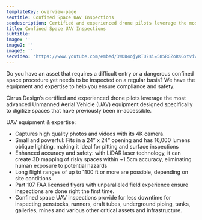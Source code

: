```yaml
---
templateKey: overview-page
seotitle: Confined Space UAV Inspections
seodescription: Certified and experienced drone pilots leverage the most advanced Unmanned Aerial Vehicle (UAV) equipment designed specifically to digitize spaces that have previously been in-accessible
title: Confined Space UAV Inspections
subtitle:
image: ''
image2: ''
image3: ''
secvideo: 'https://www.youtube.com/embed/3WDD4ojyRTU?si=58SRGZoRsGxtviW7'
---
```


Do you have an asset that requires a difficult entry or a dangerous confined space procedure yet needs to be inspected on a regular basis? We have the equipment and expertise to help you ensure compliance and safety.

Cirrus Design’s certified and experienced drone pilots leverage the most advanced Unmanned Aerial Vehicle (UAV) equipment designed specifically to digitize spaces that have previously been in-accessible.

UAV equipment & expertise:

- Captures high quality photos and videos with its 4K camera.
- Small and powerful: Fits in a 24” x 24” opening and has 16,000 lumens oblique lighting, making it ideal for pitting and surface inspections
- Enhanced accuracy and safety: with LiDAR laser technology, it can create 3D mapping of risky spaces within  ~1.5cm accuracy, eliminating human exposure to potential hazards
- Long flight ranges of up to 1100 ft or more are possible, depending on site conditions
- Part 107 FAA licensed flyers with unparalleled field experience ensure inspections are done right the first time.
- Confined space UAV inspections provide for less downtime for inspecting penstocks, runners, draft tubes, underground piping, tanks, galleries, mines and various other critical assets and infrastructure.
